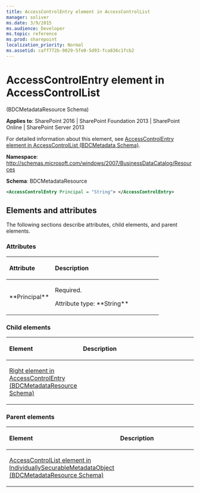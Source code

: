 ```yaml
---
title: AccessControlEntry element in AccessControlList
manager: soliver
ms.date: 3/9/2015
ms.audience: Developer
ms.topic: reference
ms.prod: sharepoint
localization_priority: Normal
ms.assetid: caff772b-9029-5fe0-5d93-fca836c1fcb2
---
```


# AccessControlEntry element in AccessControlList 

(BDCMetadataResource Schema)

**Applies to**: SharePoint 2016 | SharePoint Foundation 2013 | SharePoint Online | SharePoint Server 2013

For detailed information about this element, see [AccessControlEntry element in AccessControlList (BDCMetadata Schema)](accesscontrolentry-element-in-accesscontrollist-bdcmetadata-schema.md).

**Namespace**: http://schemas.microsoft.com/windows/2007/BusinessDataCatalog/Resources

**Schema**: BDCMetadataResource

```XML
<AccessControlEntry Principal = "String"> </AccessControlEntry>
```

## Elements and attributes

The following sections describe attributes, child elements, and parent elements.

### Attributes

<table>
<colgroup>
<col width="30%" />
<col width="70%" />
</colgroup>
<thead>
<tr class="header">
<th align="left"><p>Attribute</p></th>
<th align="left"><p>Description</p></th>
</tr>
</thead>
<tbody>
<tr class="odd">
<td align="left"><p>**Principal**</p></td>
<td align="left"><p>Required.</p>
<p>Attribute type: **String**</p></td>
</tr>
</tbody>
</table>

### Child elements

<table>
<colgroup>
<col width="30%" />
<col width="70%" />
</colgroup>
<thead>
<tr class="header">
<th align="left"><p>Element</p></th>
<th align="left"><p>Description</p></th>
</tr>
</thead>
<tbody>
<tr class="odd">
<td align="left"><p><span sdata="link"><a href="right-element-in-accesscontrolentry-bdcmetadataresource-schema.md">Right element in AccessControlEntry (BDCMetadataResource Schema)</a></span></p></td>
<td align="left"></td>
</tr>
</tbody>
</table>

### Parent elements

<table>
<colgroup>
<col width="30%" />
<col width="70%" />
</colgroup>
<thead>
<tr class="header">
<th align="left"><p>Element</p></th>
<th align="left"><p>Description</p></th>
</tr>
</thead>
<tbody>
<tr class="odd">
<td align="left"><p><span sdata="link"><a href="accesscontrollist-element-in-individuallysecurablemetadataobject-bdcmetadatareso.md">AccessControlList element in IndividuallySecurableMetadataObject (BDCMetadataResource Schema)</a></span></p></td>
<td align="left"></td>
</tr>
</tbody>
</table>








